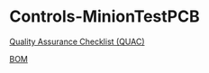 # Controls-MinionTestPCB

[Quality Assurance Checklist (QUAC)](PULL_REQUEST.md)

[BOM](https://www.mouser.com/ProjectManager/ProjectDetail.aspx?AccessID=6133ef9e7b)
